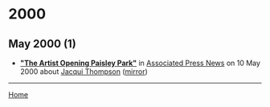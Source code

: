# 2000

## May 2000 (1)

 - [**"The Artist Opening Paisley Park"**](https://apnews.com/768f6b1658854741d42d1211d0f1f428) in [Associated Press News](https://apnews.com/) on 10 May 2000 about [Jacqui Thompson](../../topics/jacqui-thompson/index.md) ([mirror](https://web.archive.org/web/*/https://apnews.com/768f6b1658854741d42d1211d0f1f428))

----

[Home](../)
